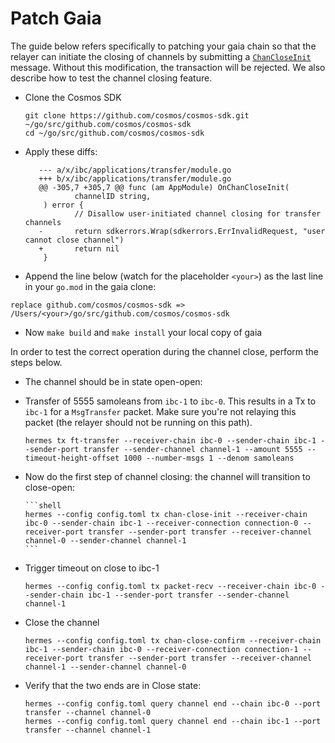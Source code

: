 # Patch Gaia

The guide below refers specifically to patching your gaia chain so that the
relayer can initiate the closing of channels by submitting a
[`ChanCloseInit`][chan-close] message. Without this modification, the
transaction will be rejected. We also describe how to test the channel closing
feature.

- Clone the Cosmos SDK

  ```shell
  git clone https://github.com/cosmos/cosmos-sdk.git ~/go/src/github.com/cosmos/cosmos-sdk
  cd ~/go/src/github.com/cosmos/cosmos-sdk
  ```

- Apply these diffs:

  ```
     --- a/x/ibc/applications/transfer/module.go
     +++ b/x/ibc/applications/transfer/module.go
     @@ -305,7 +305,7 @@ func (am AppModule) OnChanCloseInit(
             channelID string,
      ) error {
             // Disallow user-initiated channel closing for transfer channels
     -       return sdkerrors.Wrap(sdkerrors.ErrInvalidRequest, "user cannot close channel")
     +       return nil
      }
  ```

- Append the line below (watch for the placeholder `<your>`) as the last line in
  your `go.mod` in the gaia clone:

`replace github.com/cosmos/cosmos-sdk => /Users/<your>/go/src/github.com/cosmos/cosmos-sdk`

- Now `make build` and `make install` your local copy of gaia

In order to test the correct operation during the channel close, perform the
steps below.

- The channel should be in state open-open:

- Transfer of 5555 samoleans from `ibc-1` to `ibc-0`. This results in a Tx to
  `ibc-1` for a `MsgTransfer` packet. Make sure you're not relaying this packet
  (the relayer should not be running on this path).

  ```shell
  hermes tx ft-transfer --receiver-chain ibc-0 --sender-chain ibc-1 --sender-port transfer --sender-channel channel-1 --amount 5555 --timeout-height-offset 1000 --number-msgs 1 --denom samoleans
  ```

- Now do the first step of channel closing: the channel will transition to
  close-open:

  ````
  ```shell
  hermes --config config.toml tx chan-close-init --receiver-chain ibc-0 --sender-chain ibc-1 --receiver-connection connection-0 --receiver-port transfer --sender-port transfer --receiver-channel channel-0 --sender-channel channel-1
  ```
  ````

- Trigger timeout on close to ibc-1

  ```shell
  hermes --config config.toml tx packet-recv --receiver-chain ibc-0 --sender-chain ibc-1 --sender-port transfer --sender-channel channel-1
  ```

- Close the channel

  ```shell
  hermes --config config.toml tx chan-close-confirm --receiver-chain ibc-1 --sender-chain ibc-0 --receiver-connection connection-1 --receiver-port transfer --sender-port transfer --receiver-channel channel-1 --sender-channel channel-0
  ```

- Verify that the two ends are in Close state:

  ```shell
  hermes --config config.toml query channel end --chain ibc-0 --port transfer --channel channel-0
  hermes --config config.toml query channel end --chain ibc-1 --port transfer --channel channel-1
  ```

[chan-close]: ../../documentation/commands/tx/channel-close.md#channel-close-init
